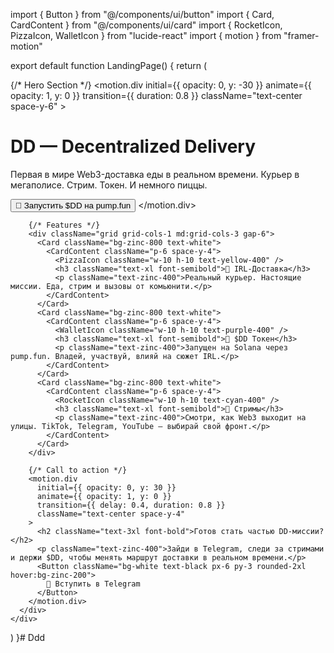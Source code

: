 import { Button } from "@/components/ui/button"
import { Card, CardContent } from "@/components/ui/card"
import { RocketIcon, PizzaIcon, WalletIcon } from "lucide-react"
import { motion } from "framer-motion"

export default function LandingPage() {
  return (
    <div className="min-h-screen bg-gradient-to-br from-black via-zinc-900 to-gray-800 text-white p-6">
      <div className="max-w-5xl mx-auto grid gap-10">
        {/* Hero Section */}
        <motion.div
          initial={{ opacity: 0, y: -30 }}
          animate={{ opacity: 1, y: 0 }}
          transition={{ duration: 0.8 }}
          className="text-center space-y-6"
        >
          <h1 className="text-5xl font-extrabold text-white">
            DD — Decentralized Delivery
          </h1>
          <p className="text-xl text-zinc-400 max-w-2xl mx-auto">
            Первая в мире Web3-доставка еды в реальном времени. Курьер в мегаполисе. Стрим. Токен. И немного пиццы.
          </p>
          <Button className="text-lg px-6 py-3 rounded-2xl text-black bg-green-400 hover:bg-green-300">
            🚀 Запустить $DD на pump.fun
          </Button>
        </motion.div>

        {/* Features */}
        <div className="grid grid-cols-1 md:grid-cols-3 gap-6">
          <Card className="bg-zinc-800 text-white">
            <CardContent className="p-6 space-y-4">
              <PizzaIcon className="w-10 h-10 text-yellow-400" />
              <h3 className="text-xl font-semibold">🍕 IRL-Доставка</h3>
              <p className="text-zinc-400">Реальный курьер. Настоящие миссии. Еда, стрим и вызовы от комьюнити.</p>
            </CardContent>
          </Card>
          <Card className="bg-zinc-800 text-white">
            <CardContent className="p-6 space-y-4">
              <WalletIcon className="w-10 h-10 text-purple-400" />
              <h3 className="text-xl font-semibold">💸 $DD Токен</h3>
              <p className="text-zinc-400">Запущен на Solana через pump.fun. Владей, участвуй, влияй на сюжет IRL.</p>
            </CardContent>
          </Card>
          <Card className="bg-zinc-800 text-white">
            <CardContent className="p-6 space-y-4">
              <RocketIcon className="w-10 h-10 text-cyan-400" />
              <h3 className="text-xl font-semibold">📡 Стримы</h3>
              <p className="text-zinc-400">Смотри, как Web3 выходит на улицы. TikTok, Telegram, YouTube — выбирай свой фронт.</p>
            </CardContent>
          </Card>
        </div>

        {/* Call to action */}
        <motion.div
          initial={{ opacity: 0, y: 30 }}
          animate={{ opacity: 1, y: 0 }}
          transition={{ delay: 0.4, duration: 0.8 }}
          className="text-center space-y-4"
        >
          <h2 className="text-3xl font-bold">Готов стать частью DD-миссии?</h2>
          <p className="text-zinc-400">Зайди в Telegram, следи за стримами и держи $DD, чтобы менять маршрут доставки в реальном времени.</p>
          <Button className="bg-white text-black px-6 py-3 rounded-2xl hover:bg-zinc-200">
            💬 Вступить в Telegram
          </Button>
        </motion.div>
      </div>
    </div>
  )
}# Ddd
